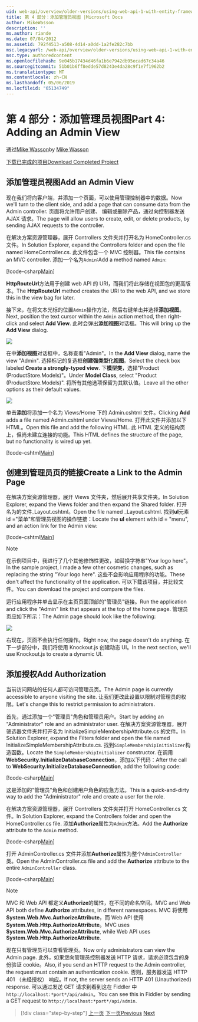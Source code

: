 ```yaml
---
uid: web-api/overview/older-versions/using-web-api-1-with-entity-framework-5/using-web-api-with-entity-framework-part-4
title: 第 4 部分：添加管理员视图 |Microsoft Docs
author: MikeWasson
description: ''
ms.author: riande
ms.date: 07/04/2012
ms.assetid: 792f4513-a508-4d14-a0dd-1a2fe282c7bb
msc.legacyurl: /web-api/overview/older-versions/using-web-api-1-with-entity-framework-5/using-web-api-with-entity-framework-part-4
msc.type: authoredcontent
ms.openlocfilehash: 9e045b17434d46fa1b6e7942db95ecad67c34a46
ms.sourcegitcommit: 51b01b6ff8edde57d8243e4da28c9f1e7f1962b2
ms.translationtype: MT
ms.contentlocale: zh-CN
ms.lasthandoff: 05/06/2019
ms.locfileid: "65134749"
---
```

# <a name="part-4-adding-an-admin-view"></a><span data-ttu-id="18c0a-102">第 4 部分：添加管理员视图</span><span class="sxs-lookup"><span data-stu-id="18c0a-102">Part 4: Adding an Admin View</span></span>

<span data-ttu-id="18c0a-103">通过[Mike Wasson](https://github.com/MikeWasson)</span><span class="sxs-lookup"><span data-stu-id="18c0a-103">by [Mike Wasson](https://github.com/MikeWasson)</span></span>

[<span data-ttu-id="18c0a-104">下载已完成的项目</span><span class="sxs-lookup"><span data-stu-id="18c0a-104">Download Completed Project</span></span>](http://code.msdn.microsoft.com/ASP-NET-Web-API-with-afa30545)

## <a name="add-an-admin-view"></a><span data-ttu-id="18c0a-105">添加管理员视图</span><span class="sxs-lookup"><span data-stu-id="18c0a-105">Add an Admin View</span></span>

<span data-ttu-id="18c0a-106">现在我们将向客户端，并添加一个页面，可以使用管理控制器中的数据。</span><span class="sxs-lookup"><span data-stu-id="18c0a-106">Now we'll turn to the client side, and add a page that can consume data from the Admin controller.</span></span> <span data-ttu-id="18c0a-107">页面将允许用户创建、 编辑或删除产品，通过向控制器发送 AJAX 请求。</span><span class="sxs-lookup"><span data-stu-id="18c0a-107">The page will allow users to create, edit, or delete products, by sending AJAX requests to the controller.</span></span>

<span data-ttu-id="18c0a-108">在解决方案资源管理器，展开 Controllers 文件夹并打开名为 HomeController.cs 文件。</span><span class="sxs-lookup"><span data-stu-id="18c0a-108">In Solution Explorer, expand the Controllers folder and open the file named HomeController.cs.</span></span> <span data-ttu-id="18c0a-109">此文件包含一个 MVC 控制器。</span><span class="sxs-lookup"><span data-stu-id="18c0a-109">This file contains an MVC controller.</span></span> <span data-ttu-id="18c0a-110">添加一个名为`Admin`:</span><span class="sxs-lookup"><span data-stu-id="18c0a-110">Add a method named `Admin`:</span></span>

[!code-csharp[Main](using-web-api-with-entity-framework-part-4/samples/sample1.cs)]

<span data-ttu-id="18c0a-111">**HttpRouteUrl**方法用于创建 web API 的 URI，而我们将此存储在视图包的更高版本。</span><span class="sxs-lookup"><span data-stu-id="18c0a-111">The **HttpRouteUrl** method creates the URI to the web API, and we store this in the view bag for later.</span></span>

<span data-ttu-id="18c0a-112">接下来，在将文本光标的位置`Admin`操作方法，然后右键单击并选择**添加视图**。</span><span class="sxs-lookup"><span data-stu-id="18c0a-112">Next, position the text cursor within the `Admin` action method, then right-click and select **Add View**.</span></span> <span data-ttu-id="18c0a-113">此时会弹出**添加视图**对话框。</span><span class="sxs-lookup"><span data-stu-id="18c0a-113">This will bring up the **Add View** dialog.</span></span>

![](using-web-api-with-entity-framework-part-4/_static/image1.png)

<span data-ttu-id="18c0a-114">在中**添加视图**对话框中，名称查看"Admin"。</span><span class="sxs-lookup"><span data-stu-id="18c0a-114">In the **Add View** dialog, name the view "Admin".</span></span> <span data-ttu-id="18c0a-115">选择标记的复选框**创建强类型化视图**。</span><span class="sxs-lookup"><span data-stu-id="18c0a-115">Select the check box labeled **Create a strongly-typed view**.</span></span> <span data-ttu-id="18c0a-116">下**模型类**，选择"Product (ProductStore.Models)"。</span><span class="sxs-lookup"><span data-stu-id="18c0a-116">Under **Model Class**, select "Product (ProductStore.Models)".</span></span> <span data-ttu-id="18c0a-117">将所有其他选项保留为其默认值。</span><span class="sxs-lookup"><span data-stu-id="18c0a-117">Leave all the other options as their default values.</span></span>

![](using-web-api-with-entity-framework-part-4/_static/image2.png)

<span data-ttu-id="18c0a-118">单击**添加**将添加一个名为 Views/Home 下的 Admin.cshtml 文件。</span><span class="sxs-lookup"><span data-stu-id="18c0a-118">Clicking **Add** adds a file named Admin.cshtml under Views/Home.</span></span> <span data-ttu-id="18c0a-119">打开此文件并添加以下 HTML。</span><span class="sxs-lookup"><span data-stu-id="18c0a-119">Open this file and add the following HTML.</span></span> <span data-ttu-id="18c0a-120">此 HTML 定义的结构页上，但尚未建立连接的功能。</span><span class="sxs-lookup"><span data-stu-id="18c0a-120">This HTML defines the structure of the page, but no functionality is wired up yet.</span></span>

[!code-cshtml[Main](using-web-api-with-entity-framework-part-4/samples/sample2.cshtml)]

## <a name="create-a-link-to-the-admin-page"></a><span data-ttu-id="18c0a-121">创建到管理员页的链接</span><span class="sxs-lookup"><span data-stu-id="18c0a-121">Create a Link to the Admin Page</span></span>

<span data-ttu-id="18c0a-122">在解决方案资源管理器，展开 Views 文件夹，然后展开共享文件夹。</span><span class="sxs-lookup"><span data-stu-id="18c0a-122">In Solution Explorer, expand the Views folder and then expand the Shared folder.</span></span> <span data-ttu-id="18c0a-123">打开名为的文件\_Layout.cshtml。</span><span class="sxs-lookup"><span data-stu-id="18c0a-123">Open the file named \_Layout.cshtml.</span></span> <span data-ttu-id="18c0a-124">找到**ul**元素 id ="菜单"和管理员视图的操作链接：</span><span class="sxs-lookup"><span data-stu-id="18c0a-124">Locate the **ul** element with id = "menu", and an action link for the Admin view:</span></span>

[!code-cshtml[Main](using-web-api-with-entity-framework-part-4/samples/sample3.cshtml)]

> [!NOTE]
> <span data-ttu-id="18c0a-125">在示例项目中，我进行了几个其他修饰性更改，如替换字符串"Your logo here"。</span><span class="sxs-lookup"><span data-stu-id="18c0a-125">In the sample project, I made a few other cosmetic changes, such as replacing the string "Your logo here".</span></span> <span data-ttu-id="18c0a-126">这些不会影响应用程序的功能。</span><span class="sxs-lookup"><span data-stu-id="18c0a-126">These don't affect the functionality of the application.</span></span> <span data-ttu-id="18c0a-127">可以下载该项目，并比较文件。</span><span class="sxs-lookup"><span data-stu-id="18c0a-127">You can download the project and compare the files.</span></span>

<span data-ttu-id="18c0a-128">运行应用程序并单击显示在主页页面顶部的"管理员"链接。</span><span class="sxs-lookup"><span data-stu-id="18c0a-128">Run the application and click the "Admin" link that appears at the top of the home page.</span></span> <span data-ttu-id="18c0a-129">管理员页应如下所示：</span><span class="sxs-lookup"><span data-stu-id="18c0a-129">The Admin page should look like the following:</span></span>

![](using-web-api-with-entity-framework-part-4/_static/image3.png)

<span data-ttu-id="18c0a-130">右现在，页面不会执行任何操作。</span><span class="sxs-lookup"><span data-stu-id="18c0a-130">Right now, the page doesn't do anything.</span></span> <span data-ttu-id="18c0a-131">在下一步部分中，我们将使用 Knockout.js 创建动态 UI。</span><span class="sxs-lookup"><span data-stu-id="18c0a-131">In the next section, we'll use Knockout.js to create a dynamic UI.</span></span>

## <a name="add-authorization"></a><span data-ttu-id="18c0a-132">添加授权</span><span class="sxs-lookup"><span data-stu-id="18c0a-132">Add Authorization</span></span>

<span data-ttu-id="18c0a-133">当前访问网站的任何人都可访问管理员页。</span><span class="sxs-lookup"><span data-stu-id="18c0a-133">The Admin page is currently accessible to anyone visiting the site.</span></span> <span data-ttu-id="18c0a-134">让我们更改此设置以限制对管理员的权限。</span><span class="sxs-lookup"><span data-stu-id="18c0a-134">Let's change this to restrict permission to administrators.</span></span>

<span data-ttu-id="18c0a-135">首先，通过添加一个"管理员"角色和管理员用户。</span><span class="sxs-lookup"><span data-stu-id="18c0a-135">Start by adding an "Administrator" role and an administrator user.</span></span> <span data-ttu-id="18c0a-136">在解决方案资源管理器，展开筛选器文件夹并打开名为 InitializeSimpleMembershipAttribute.cs 的文件。</span><span class="sxs-lookup"><span data-stu-id="18c0a-136">In Solution Explorer, expand the Filters folder and open the file named InitializeSimpleMembershipAttribute.cs.</span></span> <span data-ttu-id="18c0a-137">找到`SimpleMembershipInitializer`构造函数。</span><span class="sxs-lookup"><span data-stu-id="18c0a-137">Locate the `SimpleMembershipInitializer` constructor.</span></span> <span data-ttu-id="18c0a-138">在调用**WebSecurity.InitializeDatabaseConnection**，添加以下代码：</span><span class="sxs-lookup"><span data-stu-id="18c0a-138">After the call to **WebSecurity.InitializeDatabaseConnection**, add the following code:</span></span>

[!code-csharp[Main](using-web-api-with-entity-framework-part-4/samples/sample4.cs)]

<span data-ttu-id="18c0a-139">这是添加的"管理员"角色和创建用户角色的应急方法。</span><span class="sxs-lookup"><span data-stu-id="18c0a-139">This is a quick-and-dirty way to add the "Administrator" role and create a user for the role.</span></span>

<span data-ttu-id="18c0a-140">在解决方案资源管理器，展开 Controllers 文件夹并打开 HomeController.cs 文件。</span><span class="sxs-lookup"><span data-stu-id="18c0a-140">In Solution Explorer, expand the Controllers folder and open the HomeController.cs file.</span></span> <span data-ttu-id="18c0a-141">添加**Authorize**属性为`Admin`方法。</span><span class="sxs-lookup"><span data-stu-id="18c0a-141">Add the **Authorize** attribute to the `Admin` method.</span></span>

[!code-csharp[Main](using-web-api-with-entity-framework-part-4/samples/sample5.cs)]

<span data-ttu-id="18c0a-142">打开 AdminController.cs 文件并添加**Authorize**属性为整个`AdminController`类。</span><span class="sxs-lookup"><span data-stu-id="18c0a-142">Open the AdminController.cs file and add the **Authorize** attribute to the entire `AdminController` class.</span></span>

[!code-csharp[Main](using-web-api-with-entity-framework-part-4/samples/sample6.cs)]

> [!NOTE]
> <span data-ttu-id="18c0a-143">MVC 和 Web API 都定义**Authorize**的属性，在不同的命名空间。</span><span class="sxs-lookup"><span data-stu-id="18c0a-143">MVC and Web API both define **Authorize** attributes, in different namespaces.</span></span> <span data-ttu-id="18c0a-144">MVC 将使用**System.Web.Mvc.AuthorizeAttribute**，而 Web API 使用**System.Web.Http.AuthorizeAttribute**。</span><span class="sxs-lookup"><span data-stu-id="18c0a-144">MVC uses **System.Web.Mvc.AuthorizeAttribute**, while Web API uses **System.Web.Http.AuthorizeAttribute**.</span></span>

<span data-ttu-id="18c0a-145">现在只有管理员可以查看管理页。</span><span class="sxs-lookup"><span data-stu-id="18c0a-145">Now only administrators can view the Admin page.</span></span> <span data-ttu-id="18c0a-146">此外，如果您向管理员控制器发送 HTTP 请求，请求必须包含的身份验证 cookie。</span><span class="sxs-lookup"><span data-stu-id="18c0a-146">Also, if you send an HTTP request to the Admin controller, the request must contain an authentication cookie.</span></span> <span data-ttu-id="18c0a-147">否则，服务器发送 HTTP 401 （未经授权） 响应。</span><span class="sxs-lookup"><span data-stu-id="18c0a-147">If not, the server sends an HTTP 401 (Unauthorized) response.</span></span> <span data-ttu-id="18c0a-148">可以通过发送 GET 请求到看到这在 Fiddler 中`http://localhost:*port*/api/admin`。</span><span class="sxs-lookup"><span data-stu-id="18c0a-148">You can see this in Fiddler by sending a GET request to `http://localhost:*port*/api/admin`.</span></span>

> [!div class="step-by-step"]
> <span data-ttu-id="18c0a-149">[上一页](using-web-api-with-entity-framework-part-3.md)
> [下一页](using-web-api-with-entity-framework-part-5.md)</span><span class="sxs-lookup"><span data-stu-id="18c0a-149">[Previous](using-web-api-with-entity-framework-part-3.md)
[Next](using-web-api-with-entity-framework-part-5.md)</span></span>
